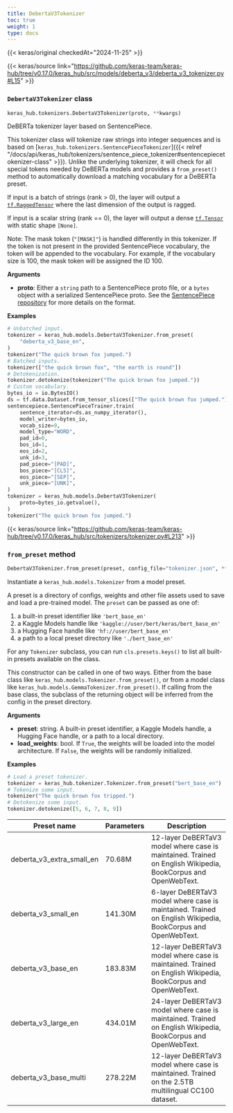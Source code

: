 ```yaml
---
title: DebertaV3Tokenizer
toc: true
weight: 1
type: docs
---
```


{{< keras/original checkedAt="2024-11-25" >}}

{{< keras/source link="https://github.com/keras-team/keras-hub/tree/v0.17.0/keras_hub/src/models/deberta_v3/deberta_v3_tokenizer.py#L15" >}}

### `DebertaV3Tokenizer` class

```python
keras_hub.tokenizers.DebertaV3Tokenizer(proto, **kwargs)
```

DeBERTa tokenizer layer based on SentencePiece.

This tokenizer class will tokenize raw strings into integer sequences and
is based on [`keras_hub.tokenizers.SentencePieceTokenizer`]({{< relref "/docs/api/keras_hub/tokenizers/sentence_piece_tokenizer#sentencepiecetokenizer-class" >}}). Unlike the
underlying tokenizer, it will check for all special tokens needed by
DeBERTa models and provides a `from_preset()` method to automatically
download a matching vocabulary for a DeBERTa preset.

If input is a batch of strings (rank > 0), the layer will output a
[`tf.RaggedTensor`](https://www.tensorflow.org/api_docs/python/tf/RaggedTensor) where the last dimension of the output is ragged.

If input is a scalar string (rank == 0), the layer will output a dense
[`tf.Tensor`](https://www.tensorflow.org/api_docs/python/tf/Tensor) with static shape `[None]`.

Note: The mask token (`"[MASK]"`) is handled differently in this tokenizer.
If the token is not present in the provided SentencePiece vocabulary, the
token will be appended to the vocabulary. For example, if the vocabulary
size is 100, the mask token will be assigned the ID 100.

**Arguments**

- **proto**: Either a `string` path to a SentencePiece proto file, or a
  `bytes` object with a serialized SentencePiece proto. See the
  [SentencePiece repository](https://github.com/google/sentencepiece)
  for more details on the format.

**Examples**

```python
# Unbatched input.
tokenizer = keras_hub.models.DebertaV3Tokenizer.from_preset(
    "deberta_v3_base_en",
)
tokenizer("The quick brown fox jumped.")
# Batched inputs.
tokenizer(["the quick brown fox", "the earth is round"])
# Detokenization.
tokenizer.detokenize(tokenizer("The quick brown fox jumped."))
# Custom vocabulary.
bytes_io = io.BytesIO()
ds = tf.data.Dataset.from_tensor_slices(["The quick brown fox jumped."])
sentencepiece.SentencePieceTrainer.train(
    sentence_iterator=ds.as_numpy_iterator(),
    model_writer=bytes_io,
    vocab_size=9,
    model_type="WORD",
    pad_id=0,
    bos_id=1,
    eos_id=2,
    unk_id=3,
    pad_piece="[PAD]",
    bos_piece="[CLS]",
    eos_piece="[SEP]",
    unk_piece="[UNK]",
)
tokenizer = keras_hub.models.DebertaV3Tokenizer(
    proto=bytes_io.getvalue(),
)
tokenizer("The quick brown fox jumped.")
```

{{< keras/source link="https://github.com/keras-team/keras-hub/tree/v0.17.0/keras_hub/src/tokenizers/tokenizer.py#L213" >}}

### `from_preset` method

```python
DebertaV3Tokenizer.from_preset(preset, config_file="tokenizer.json", **kwargs)
```

Instantiate a `keras_hub.models.Tokenizer` from a model preset.

A preset is a directory of configs, weights and other file assets used
to save and load a pre-trained model. The `preset` can be passed as
one of:

1. a built-in preset identifier like `'bert_base_en'`
2. a Kaggle Models handle like `'kaggle://user/bert/keras/bert_base_en'`
3. a Hugging Face handle like `'hf://user/bert_base_en'`
4. a path to a local preset directory like `'./bert_base_en'`

For any `Tokenizer` subclass, you can run `cls.presets.keys()` to list
all built-in presets available on the class.

This constructor can be called in one of two ways. Either from the base
class like `keras_hub.models.Tokenizer.from_preset()`, or from
a model class like `keras_hub.models.GemmaTokenizer.from_preset()`.
If calling from the base class, the subclass of the returning object
will be inferred from the config in the preset directory.

**Arguments**

- **preset**: string. A built-in preset identifier, a Kaggle Models
  handle, a Hugging Face handle, or a path to a local directory.
- **load_weights**: bool. If `True`, the weights will be loaded into the
  model architecture. If `False`, the weights will be randomly
  initialized.

**Examples**

```python
# Load a preset tokenizer.
tokenizer = keras_hub.tokenizer.Tokenizer.from_preset("bert_base_en")
# Tokenize some input.
tokenizer("The quick brown fox tripped.")
# Detokenize some input.
tokenizer.detokenize([5, 6, 7, 8, 9])
```

| Preset name               | Parameters | Description                                                                                                  |
| ------------------------- | ---------- | ------------------------------------------------------------------------------------------------------------ |
| deberta_v3_extra_small_en | 70.68M     | 12-layer DeBERTaV3 model where case is maintained. Trained on English Wikipedia, BookCorpus and OpenWebText. |
| deberta_v3_small_en       | 141.30M    | 6-layer DeBERTaV3 model where case is maintained. Trained on English Wikipedia, BookCorpus and OpenWebText.  |
| deberta_v3_base_en        | 183.83M    | 12-layer DeBERTaV3 model where case is maintained. Trained on English Wikipedia, BookCorpus and OpenWebText. |
| deberta_v3_large_en       | 434.01M    | 24-layer DeBERTaV3 model where case is maintained. Trained on English Wikipedia, BookCorpus and OpenWebText. |
| deberta_v3_base_multi     | 278.22M    | 12-layer DeBERTaV3 model where case is maintained. Trained on the 2.5TB multilingual CC100 dataset.          |
